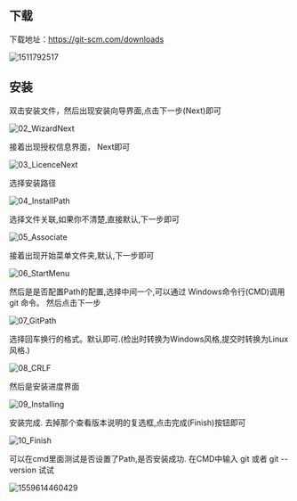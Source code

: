 ## 下载

下载地址：https://git-scm.com/downloads

![1511792517](assets/1511792517.png)

## 安装

双击安装文件，然后出现安装向导界面,点击下一步(Next)即可

![02_WizardNext](assets/02_WizardNext.png)

接着出现授权信息界面， Next即可

![03_LicenceNext](assets/03_LicenceNext.png)

选择安装路径

![04_InstallPath](assets/04_InstallPath.png)

选择文件关联,如果你不清楚,直接默认,下一步即可

![05_Associate](assets/05_Associate.png)

接着出现开始菜单文件夹,默认,下一步即可

![06_StartMenu](assets/06_StartMenu.png)

然后是是否配置Path的配置,选择中间一个,可以通过 Windows命令行(CMD)调用 git 命令。 然后点击下一步

![07_GitPath](assets/07_GitPath.png)

选择回车换行的格式。默认即可.(检出时转换为Windows风格,提交时转换为Linux风格.)

![08_CRLF](assets/08_CRLF-1559614365164.png)

然后是安装进度界面

![09_Installing](assets/09_Installing.png)

安装完成. 去掉那个查看版本说明的复选框,点击完成(Finish)按钮即可

![10_Finish](assets/10_Finish.png)

可以在cmd里面测试是否设置了Path,是否安装成功. 在CMD中输入 git 或者 git --version 试试

![1559614460429](assets/1559614460429.png)